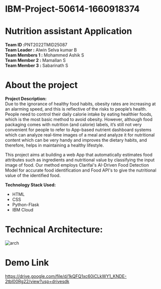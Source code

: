 # IBM-Project-50614-1660918374
# Nutrition assistant Application
<b>Team ID :</b>PNT2022TMID25087<br>
<b>Team Leader    :</b> Alwin Selva kumar B<br>
<b>Team Members 1 :</b> Mohammed Ashik S<br>
<b>Team Member  2 :</b> Mamallan S<br>
<b>Team Member  3 :</b> Sabarinath S<br>

# About the project
<b>Project Description:</b><br>
Due to the ignorance of healthy food habits, obesity rates are increasing at an alarming speed, and this is reflective of the risks to people’s health. People need to control their daily calorie intake by eating healthier foods, which is the most basic method to avoid obesity. However, although food packaging comes with nutrition (and calorie) labels, it’s still not very convenient for people to refer to App-based nutrient dashboard systems which can analyze real-time images of a meal and analyze it for nutritional content which can be very handy and improves the dietary habits, and therefore, helps in maintaining a healthy lifestyle.

This project aims at building a web App that automatically estimates food attributes such as ingredients and nutritional value by classifying the input image of food.  Our method employs Clarifai's AI-Driven Food Detection Model for accurate food identification and Food API's to give the nutritional value of the identified food.

<b>Technology Stack Used:</b>
<ul>
<li>HTML</li>
<li>CSS</li>
<li>Python-Flask</li>
<li>IBM Cloud</li>
</ul>


# Technical Architecture:
![arch](https://user-images.githubusercontent.com/81223614/202902456-d6fd3c90-6924-41b1-9e51-8f63d25b855c.png)


# Demo Link
https://drive.google.com/file/d/1kQFQ1xc60iCLkWY1_KNDE-2tbl00Rg22/view?usp=drivesdk 


